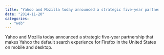 ```yaml
---
title: "Yahoo and Mozilla today announced a strategic five-year partnership that makes Y..."
date: "2014-11-20"
categories: 
  - "web"
---
```


Yahoo and Mozilla today announced a strategic five-year partnership that makes Yahoo the default search experience for Firefox in the United States on mobile and desktop.
